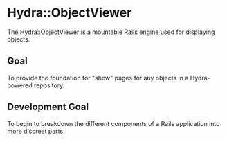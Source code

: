 # Hydra::ObjectViewer

The Hydra::ObjectViewer is a mountable Rails engine used for displaying objects.

## Goal

To provide the foundation for "show" pages for any objects in a Hydra-powered repository.

## Development Goal

To begin to breakdown the different components of a Rails application into more discreet parts.